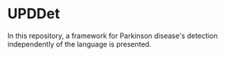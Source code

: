 # UPDDet
In this repository, a framework for Parkinson disease's detection independently of the language is presented.
